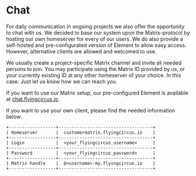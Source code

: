 # Chat

For daily communication in ongoing projects we also offer the opportunity to chat with us.
We decided to base our system upon the Matrix-protocol by hosting our own homeserver for every of our users. We do also provide a self-hosted and pre-configurated version of Element to allow easy access. However, alternative clients are allowed and welcomed to use.

We usually create a project-specific Matrix channel and invite all needed persons to join. You may participate using the Matrix ID provided by us, or your currently existing ID at any other homeserver of your choice. In this case: Just let us know how we can reach you.

If you want to use our Matrix setup, our pre-configured Element is available at [chat.flyingcircus.io](https://chat.flyingcircus.io).

If you want to use your own client, please find the needed information below:

```{eval-rst}
+------------------+------------------------------------+
| Homeserver       |  customermatrix.flyingcircus.io    |
+------------------+------------------------------------+
| Login            |  <your_flyingcircus_username>      |
+------------------+------------------------------------+
| Password         |  <your_flyingcircus_password>      |
+------------------+------------------------------------+
| Matrix handle    |  @<username>:my.flyingcircus.io    |
+------------------+------------------------------------+
```
